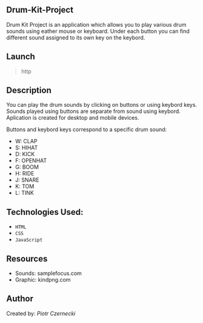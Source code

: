 ## Drum-Kit-Project

Drum Kit Project is an application which allows you to play various drum sounds using eather mouse or keyboard.
Under each button you can find different sound assigned to its own key on the keybord.  

## Launch
> http

## Description
You can play the drum sounds by clicking on buttons or using keybord keys.
Sounds played using buttons are separate from sound using keybord.
Aplication is created for desktop and mobile devices.

Buttons and keybord keys correspond to a specific drum sound:
- W:  CLAP
- S:  HIHAT
- D:  KICK
- F:  OPENHAT
- G:  BOOM
- H:  RIDE
- J:  SNARE
- K:  TOM
- L:  TINK

## Technologies Used:
- `HTML`
- `CSS`
- `JavaScript`

## Resources
- Sounds:  samplefocus.com
- Graphic: kindpng.com

## Author
Created by: _Piotr Czernecki_
